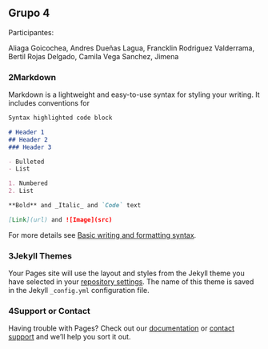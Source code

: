 ## Grupo 4
Participantes:

Aliaga Goicochea, Andres
Dueñas Lagua, Francklin
Rodriguez Valderrama, Bertil
Rojas Delgado, Camila
Vega Sanchez, Jimena

### 2Markdown

Markdown is a lightweight and easy-to-use syntax for styling your writing. It includes conventions for

```markdown
Syntax highlighted code block

# Header 1
## Header 2
### Header 3

- Bulleted
- List

1. Numbered
2. List

**Bold** and _Italic_ and `Code` text

[Link](url) and ![Image](src)
```

For more details see [Basic writing and formatting syntax](https://docs.github.com/en/github/writing-on-github/getting-started-with-writing-and-formatting-on-github/basic-writing-and-formatting-syntax).

### 3Jekyll Themes

Your Pages site will use the layout and styles from the Jekyll theme you have selected in your [repository settings](https://github.com/JimenaVegaS/Grupo-4/settings/pages). The name of this theme is saved in the Jekyll `_config.yml` configuration file.

### 4Support or Contact

Having trouble with Pages? Check out our [documentation](https://docs.github.com/categories/github-pages-basics/) or [contact support](https://support.github.com/contact) and we’ll help you sort it out.
